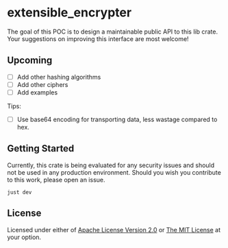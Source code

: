 # extensible_encrypter

The goal of this POC is to design a maintainable public API to this lib crate.  Your suggestions on improving this interface are most welcome!

## Upcoming

- [ ] Add other hashing algorithms
- [ ] Add other ciphers
- [ ] Add examples

Tips:
- [ ] Use base64 encoding for transporting data, less wastage compared to hex.

## Getting Started

Currently, this crate is being evaluated for any security issues and should not be used in any production environment.  Should you wish you contribute to this work, please open an issue.

```
just dev
```

## License

Licensed under either of [Apache License Version 2.0](./LICENSE-APACHE) or [The MIT License](./LICENSE-MIT) at your option.


